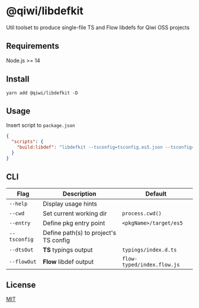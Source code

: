 # @qiwi/libdefkit
Util toolset to produce single-file TS and Flow libdefs for Qiwi OSS projects

## Requirements
Node.js >= 14

## Install
```shell script
yarn add @qiwi/libdefkit -D
```

## Usage
Insert script to `package.json`
```json
{
  "scripts": {
    "build:libdef": "libdefkit --tsconfig=tsconfig.es5.json --tsconfig=tsconfig.es6.json"
  }
}
```
## CLI
|Flag | Description | Default
|---|---|---
|`--help` | Display usage hints
|`--cwd` | Set current working dir | `process.cwd()` 
|`--entry` | Define pkg entry point | `<pkgName>/target/es5` 
|`--tsconfig` | Define path(s) to project's TS config
|`--dtsOut` | **TS** typings output | `typings/index.d.ts` 
|`--flowOut` | **Flow** libdef output | `flow-typed/index.flow.js` 

## License
[MIT](./LICENSE)
